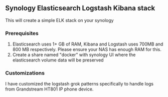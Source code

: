 ## Synology Elasticsearch Logstash Kibana stack

This will create a simple ELK stack on your synology

### Prerequisites

1. Elasticsearch uses 1+ GB of RAM, Kibana and Logstash uses 700MB and 800 MB respectively. Please ensure your NAS has enough RAM for this.
2. Create a share named "docker" with synology UI where the elasticsearch volume data will be preserved

### Customizations

I have customized the logstash grok patterns specifically to handle logs from Grandstream HT801 IP phone device.
